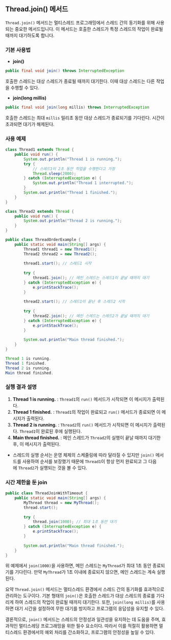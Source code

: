 ## Thread.join() 메서드
`Thread.join()` 메서드는 멀티스레드 프로그래밍에서 스레드 간의 동기화를 위해 사용되는 중요한 메서드입니다. 이 메서드는 호출한 스레드가 특정 스레드의 작업이 완료될 때까지 대기하도록 합니다.

### 기본 사용법

- **join()**
```java
public final void join() throws InterruptedException
```
호출한 스레드는 대상 스레드가 종료될 때까지 대기한다. 이때 대상 스레드는 다른 작업을 수행할 수 있다.
    
- **join(long millis)**
```java
public final void join(long millis) throws InterruptedException
```
호출한 스레드는 최대 `millis` 밀리초 동안 대상 스레드가 종료되기를 기다린다. 시간이 초과되면 대기가 해제된다.


### 사용 예제
```java
class Thread1 extends Thread {
    public void run() {
        System.out.println("Thread 1 is running.");
        try {
            // 스레드1이 2초 동안 작업을 수행한다고 가정
            Thread.sleep(2000);
        } catch (InterruptedException e) {
            System.out.println("Thread 1 interrupted.");
        }
        System.out.println("Thread 1 finished.");
    }
}

class Thread2 extends Thread {
    public void run() {
        System.out.println("Thread 2 is running.");
    }
}

public class ThreadOrderExample {
    public static void main(String[] args) {
        Thread1 thread1 = new Thread1();
        Thread2 thread2 = new Thread2();
        
        thread1.start(); // 스레드1 시작
        
        try {
            thread1.join(); // 메인 스레드는 스레드1이 끝날 때까지 대기
        } catch (InterruptedException e) {
            e.printStackTrace();
        }
        
        thread2.start(); // 스레드1이 끝난 후 스레드2 시작
        
        try {
            thread2.join(); // 메인 스레드는 스레드2가 끝날 때까지 대기
        } catch (InterruptedException e) {
            e.printStackTrace();
        }
        
        System.out.println("Main thread finished.");
    }
}
```

``` java
Thread 1 is running.
Thread 1 finished.
Thread 2 is running.
Main thread finished.
```
### 실행 결과 설명
1. **Thread 1 is running.** : `Thread1`의 `run()` 메서드가 시작되면 이 메시지가 출력된다.
2. **Thread 1 finished.** : `Thread1`의 작업이 완료되고 `run()` 메서드가 종료되면 이 메시지가 출력된다.
3. **Thread 2 is running.** : `Thread2`의 `run()` 메서드가 시작되면 이 메시지가 출력된다. `Thread1`이 완료된 후에 실행된다.
4. **Main thread finished.** : 메인 스레드가 `Thread2`의 실행이 끝날 때까지 대기한 후, 이 메시지가 출력된다.
- 스레드의 실행 순서는 운영 체제의 스케줄링에 따라 달라질 수 있지만 `join()` 메서드를 사용하여 순서를 보장했기 때문에 `Thread1`이 항상 먼저 완료되고 그 다음에 `Thread2`가 실행되는 것을 볼 수 있다.
### 시간 제한을 둔 join
```java
public class ThreadJoinWithTimeout {
    public static void main(String[] args) {
        MyThread thread = new MyThread();
        thread.start();
        
        try {
            thread.join(1000); // 최대 1초 동안 대기
        } catch (InterruptedException e) {
            e.printStackTrace();
        }
        
        System.out.println("Main thread finished.");
    }
}
```
위 예제에서 `join(1000)`을 사용하면, 메인 스레드는 `MyThread`가 최대 1초 동안 종료되기를 기다린다. 만약 `MyThread`가 1초 이내에 종료되지 않으면, 메인 스레드는 계속 실행된다.

요약
`Thread.join()` 메서드는 멀티스레드 환경에서 스레드 간의 동기화를 효과적으로 관리하는 도구이다. 기본 형태의 `join()`은 호출한 스레드가 대상 스레드의 종료를 기다리게 하여 스레드의 작업이 완료될 때까지 대기한다. 또한, `join(long millis)`를 사용하면 대기 시간을 설정하여 무한 대기를 방지하고 프로그램의 응답성을 유지할 수 있다.

결론적으로, `join()` 메서드는 스레드의 안정성과 일관성을 유지하는 데 도움을 주며, 효과적인 멀티스레딩 프로그래밍을 위한 필수 요소이다. 따라서 이를 적절히 활용하면 멀티스레드 환경에서의 예외 처리를 간소화하고, 프로그램의 안정성을 높일 수 있다.